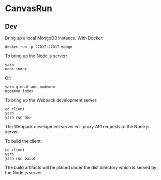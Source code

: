# CanvasRun

## Dev

Bring up a local MongoDB instance. With Docker:

```
docker run -p 27017:27017 mongo
```

To bring up the Node.js server:

```
yarn
node index
```

Or:

```
yarn global add nodemon
nodemon index
```

To bring up the Webpack development server:

```
cd client
yarn
yarn run dev
```

The Webpack development server will proxy API requests to the Node.js server.

To build the client:

```
cd client
yarn
yarn run build
```

The build artifacts will be placed under the dist directory which is served by the Node.js server.
